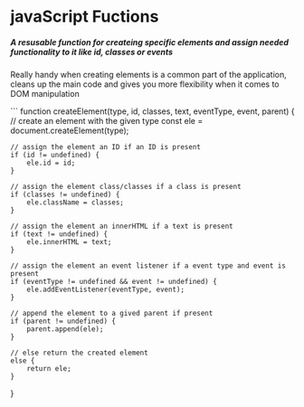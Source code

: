 # javaScript Fuctions

<h5>A resusable function for createing specific elements and assign needed functionality to it like id, classes or events</h5>
<p>Really handy when creating elements is a common part of the application, cleans up the main code and gives you more flexibility when it comes to DOM manipulation</p>
```
function createElement(type, id, classes, text, eventType, event, parent) {
	// create an element with the given type
	const ele = document.createElement(type);

	// assign the element an ID if an ID is present
	if (id != undefined) {
		ele.id = id;
	}

	// assign the element class/classes if a class is present
	if (classes != undefined) {
		ele.className = classes;
	}

	// assign the element an innerHTML if a text is present
	if (text != undefined) {
		ele.innerHTML = text;
	}

	// assign the element an event listener if a event type and event is present
	if (eventType != undefined && event != undefined) {
		ele.addEventListener(eventType, event);
	}

	// append the element to a gived parent if present
	if (parent != undefined) {
		parent.append(ele);
	}

	// else return the created element
	else {
		return ele;
	}
}
```

